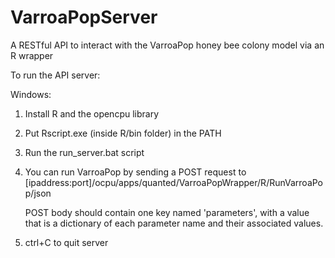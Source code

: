 # VarroaPopServer
A RESTful API to interact with the VarroaPop honey bee colony model via an R wrapper

To run the API server:

Windows:
1) Install R and the opencpu library
2) Put Rscript.exe (inside R/bin folder) in the PATH
3) Run the run_server.bat script
4) You can run VarroaPop by sending a POST request to [ipaddress:port]/ocpu/apps/quanted/VarroaPopWrapper/R/RunVarroaPop/json

   POST body should contain one key named 'parameters', with a value that is a dictionary of each parameter name and their associated values.
5) ctrl+C to quit server
